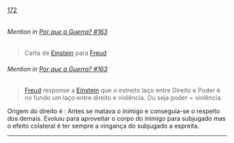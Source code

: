 [172](https://github.com/guilhermeprokisch/guilherme/issues/172) 
###### 




 ######  Mention in [Por que a Guerra? #163](Por-que-a-Guerra?-#163)  
 > Carta de [Einstein](Einstein.md) para [Freud](Freud.md)


 ######  Mention in [Por que a Guerra? #163](Por-que-a-Guerra?-#163)  
 > [Freud](Freud.md) response a [Einstein](Einstein.md) que o estreito laço entre Direito e Poder é no fundo um laço entre direito e violência. Ou seja poder = violência. 

Origem do direito é : Antes se matava o inimigo e conseguia-se o respeito dos demais. Evoluiu para aproveitar o corpo do inimigo para subjugado mas o efeito colateral é ter sempre a vingança do subjugado a espreita.

-------------------------------------------------------------------------------

